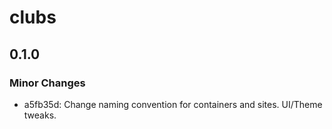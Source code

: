 # clubs

## 0.1.0

### Minor Changes

- a5fb35d: Change naming convention for containers and sites. UI/Theme tweaks.
